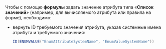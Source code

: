 Чтобы c помощю **формулы** задать значение атрибута типа «**Список значений**» (например, для вычисляемого атрибута или правила на форме), необходимо:

- вернуть ID требуемого значения атрибута, указав системные имена атрибута и требуемого значения:

    ``` cs
    ID(ENUMVALUE("EnumAttributeSystemName", "EnumValueSystemName"))
    ```
